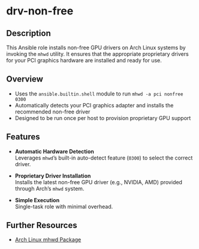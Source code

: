 # drv-non-free

## Description

This Ansible role installs non-free GPU drivers on Arch Linux systems by invoking the `mhwd` utility. It ensures that the appropriate proprietary drivers for your PCI graphics hardware are installed and ready for use.

## Overview

- Uses the `ansible.builtin.shell` module to run `mhwd -a pci nonfree 0300`  
- Automatically detects your PCI graphics adapter and installs the recommended non-free driver  
- Designed to be run once per host to provision proprietary GPU support

## Features

- **Automatic Hardware Detection**  
  Leverages `mhwd`’s built-in auto-detect feature (`0300`) to select the correct driver.

- **Proprietary Driver Installation**  
  Installs the latest non-free GPU driver (e.g., NVIDIA, AMD) provided through Arch’s `mhwd` system.

- **Simple Execution**  
  Single-task role with minimal overhead.

## Further Resources
- [Arch Linux mhwd Package](https://archlinux.org/packages/community/x86_64/manjaro-tools-mhwd/)
